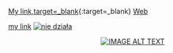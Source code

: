 [My link,target=_blank](https://tomaszkorczyk.github.io/portfolio){:target=_blank}
[Web][1]

[1]:https://tomaszkorczyk.github.io/portfolio "target=_blank"
<a href="https://tomaszkorczyk.github.io/portfolio" target="_blank" >my link</a>
<a href="https://tomaszkorczyk.github.io/portfolio" target="_blank" >
    <img src="https://tomaszkorczyk.github.io/portfolio" alt="nie działa">
</a>
<div align="center">
  <a href="https://tomaszkorczyk.github.io/portfolio" target="_blank"><img src="https://tomaszkorczyk.github.io/portfolio.jpg" alt="IMAGE ALT TEXT"></a>
</div>
